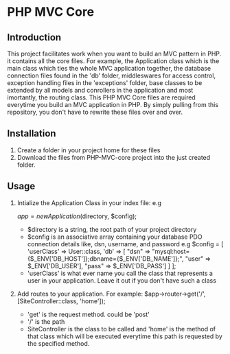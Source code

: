# PHP MVC Core

## Introduction
This project facilitates work when you want to build an MVC pattern in PHP. it contains all the core files. For example, the Application class which is the main class which ties the whole MVC application together, the database connection files found in the 'db' folder, middleswares for access control, exception handling files in the 'exceptions' folder, base classes to be extended by all models and conrollers in the application and most imortantly, the routing class. This PHP MVC Core files are required everytime you build an MVC application in PHP. By simply pulling from this repository, you don't have to rewrite these files over and over.

## Installation
1. Create a folder in your project home for these files
2. Download the files from PHP-MVC-core project into the just created folder.

## Usage
1. Intialize the Application Class in your index file: e.g
   
    $app = new Application($directory, $config);
   
   - $directory is a string, the root path of your project directory
   - $config is an associative array containing your database PDO connection details like, dsn, username, and password e.g
     $config = [
        'userClass' => User::class,
        'db' => [
            "dsn" => "mysql:host={$_ENV['DB_HOST']};dbname={$_ENV['DB_NAME']};",
            "user" => $_ENV['DB_USER'],
            "pass" => $_ENV['DB_PASS']
        ]
    ];
    - 'userClass' is what ever name you call the class that represents a user in your application. Leave it out if you don't have such a class
  
2. Add routes to your application. For example:
   $app->router->get('/', [SiteController::class, 'home']);

   - 'get' is the request method. could be 'post'
   - '/' is the path
   - SiteController is the class to be called and 'home' is the method of that class which will be executed everytime this path is requested by the specified method.


